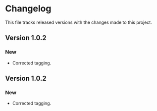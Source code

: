 # Changelog

This file tracks released versions with the changes made to this project.

## Version 1.0.2

### New

- Corrected tagging.

## Version 1.0.2

### New

- Corrected tagging.
